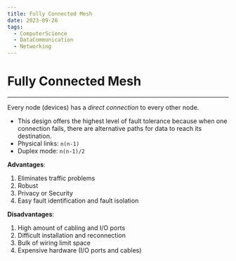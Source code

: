 ```yaml
---
title: Fully Connected Mesh
date: 2023-09-26
tags:
  - ComputerScience
  - DataCommunication
  - Networking
---
```


# Fully Connected Mesh

---

Every node (devices) has a *direct connection* to every other node.

- This design offers the highest level of fault tolerance because when one connection fails, there are alternative paths for data to reach its destination.
- Physical links: `n(n-1)`
- Duplex mode: `n(n-1)/2`

**Advantages**:

1. Eliminates traffic problems
2. Robust
3. Privacy or Security
4. Easy fault identification and fault isolation

**Disadvantages**:

1. High amount of cabling and I/O ports
2. Difficult installation and reconnection
3. Bulk of wiring limit space
4. Expensive hardware (I/O ports and cables)
